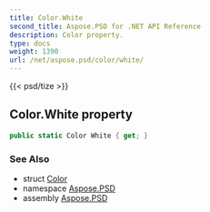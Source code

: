 ```yaml
---
title: Color.White
second_title: Aspose.PSD for .NET API Reference
description: Color property. 
type: docs
weight: 1390
url: /net/aspose.psd/color/white/
---
```

{{< psd/tize >}}
## Color.White property

```csharp
public static Color White { get; }
```

### See Also

* struct [Color](../)
* namespace [Aspose.PSD](../../color/)
* assembly [Aspose.PSD](../../../)


